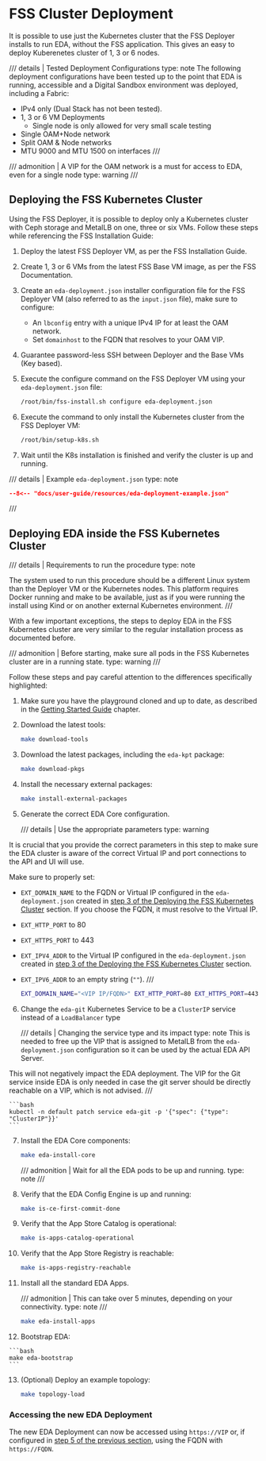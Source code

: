 # FSS Cluster Deployment

It is possible to use just the Kubernetes cluster that the FSS Deployer installs to run EDA, without the FSS application. This gives an easy to deploy Kuberenetes cluster of 1, 3 or 6 nodes.

/// details | Tested Deployment Configurations
    type: note
The following deployment configurations have been tested up to the point that EDA is running, accessible and a Digital Sandbox environment was deployed, including a Fabric:

* IPv4 only (Dual Stack has not been tested).
* 1, 3 or 6 VM Deployments
  * Single node is only allowed for very small scale testing
* Single OAM+Node network
* Split OAM & Node networks
* MTU 9000 and MTU 1500 on interfaces
///

/// admonition | A VIP for the OAM network is a must for access to EDA, even for a single node
    type: warning
///

## Deploying the FSS Kubernetes Cluster

Using the FSS Deployer, it is possible to deploy only a Kubernetes cluster with Ceph storage and MetalLB on one, three or six VMs. Follow these steps while referencing the FSS Installation Guide:

1. Deploy the latest FSS Deployer VM, as per the FSS Installation Guide.
2. Create 1, 3 or 6 VMs from the latest FSS Base VM image, as per the FSS Documentation.
3. Create an `eda-deployment.json` installer configuration file for the FSS Deployer VM (also referred to as the `input.json` file), make sure to configure:
    * An `lbconfig` entry with a unique IPv4 IP for at least the OAM network.
    * Set `domainhost` to the FQDN that resolves to your OAM VIP.
4. Guarantee password-less SSH between Deployer and the Base VMs (Key based).
5. Execute the configure command on the FSS Deployer VM using your `eda-deployment.json` file:

    ```bash
    /root/bin/fss-install.sh configure eda-deployment.json
    ```

6. Execute the command to only install the Kubernetes cluster from the FSS Deployer VM:

    ```bash
    /root/bin/setup-k8s.sh
    ```

7. Wait until the K8s installation is finished and verify the cluster is up and running.

/// details | Example `eda-deployment.json`
    type: note

```json
--8<-- "docs/user-guide/resources/eda-deployment-example.json"
```

///

## Deploying EDA inside the FSS Kubernetes Cluster

/// details | Requirements to run the procedure
    type: note

The system used to run this procedure should be a different Linux system than the Deployer VM or the Kubernetes nodes. This platform requires Docker running and make to be available, just as if you were running the install using Kind or on another external Kubernetes environment.
///

With a few important exceptions, the steps to deploy EDA in the FSS Kubernetes cluster are very similar to the regular installation process as documented before.

/// admonition | Before starting, make sure all pods in the FSS Kubernetes cluster are in a running state.
    type: warning
///

Follow these steps and pay careful attention to the differences specifically highlighted:

1. Make sure you have the playground cloned and up to date, as described in the [Getting Started Guide](../../getting-started/getting-access.md#clone-the-playground-repository) chapter.
2. Download the latest tools:

    ```bash
    make download-tools
    ```

3. Download the latest packages, including the `eda-kpt` package:

    ```bash
    make download-pkgs
    ```

4. Install the necessary external packages:

    ```bash
    make install-external-packages
    ```

5. Generate the correct EDA Core configuration.

    /// details | Use the appropriate parameters
        type: warning

It is crucial that you provide the correct parameters in this step to make sure the EDA cluster is aware of the correct Virtual IP and port connections to the API and UI will use.

Make sure to properly set:

* `EXT_DOMAIN_NAME` to the FQDN or Virtual IP configured in the `eda-deployment.json` created in [step 3 of the Deploying the FSS Kubernetes Cluster](#deploying-the-fss-kubernetes-cluster) section. If you choose the FQDN, it must resolve to the Virtual IP.
* `EXT_HTTP_PORT` to 80
* `EXT_HTTPS_PORT` to 443
* `EXT_IPV4_ADDR` to the Virtual IP configured in the `eda-deployment.json` created in [step 3 of the Deploying the FSS Kubernetes Cluster](#deploying-the-fss-kubernetes-cluster) section.
* `EXT_IPV6_ADDR` to an empty string (`""`).
///

    ```bash
    EXT_DOMAIN_NAME="<VIP IP/FQDN>" EXT_HTTP_PORT=80 EXT_HTTPS_PORT=443 EXT_IPV4_ADDR="<VIP IP>" EXT_IPV6_ADDR="" make eda-configure-core
    ```

6. Change the `eda-git` Kubernetes Service to be a `ClusterIP` service instead of a `LoadBalancer` type

    /// details | Changing the service type and its impact
        type: note
This is needed to free up the VIP that is assigned to MetalLB from the `eda-deployment.json` configuration so it can be used by the actual EDA API Server.

This will not negatively impact the EDA deployment. The VIP for the Git service inside EDA is only needed in case the git server should be directly reachable on a VIP, which is not advised.
///

    ```bash
    kubectl -n default patch service eda-git -p '{"spec": {"type": "ClusterIP"}}'
    ```

7. Install the EDA Core components:

    ```bash
    make eda-install-core
    ```

    /// admonition | Wait for all the EDA pods to be up and running.
        type: note
    ///

8. Verify that the EDA Config Engine is up and running:

    ```bash
    make is-ce-first-commit-done
    ```

9. Verify that the App Store Catalog is operational:

    ```bash
    make is-apps-catalog-operational
    ```

10. Verify that the App Store Registry is reachable:

    ```bash
    make is-apps-registry-reachable
    ```

11. Install all the standard EDA Apps.

    /// admonition | This can take over 5 minutes, depending on your connectivity.
        type: note
    ///

    ```bash
    make eda-install-apps
    ```

12.  Bootstrap EDA:

    ```bash
    make eda-bootstrap
    ```

13. (Optional) Deploy an example topology:

    ```bash
    make topology-load
    ```

### Accessing the new EDA Deployment

The new EDA Deployment can now be accessed using `https://VIP` or, if configured in [step 5 of the previous section](#deploying-eda-inside-the-fss-kubernetes-cluster), using the FQDN with `https://FQDN`.
